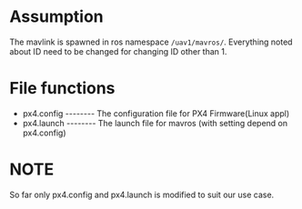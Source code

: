 # Assumption
The mavlink is spawned in ros namespace `/uav1/mavros/`.
Everything noted about ID need to be changed for changing ID other than 1.

# File functions
- px4.config -------- The configuration file for PX4 Firmware(Linux appl)
- px4.launch -------- The launch file for mavros (with setting depend on px4.config)

# NOTE
So far only px4.config and px4.launch is modified to suit our use case.
